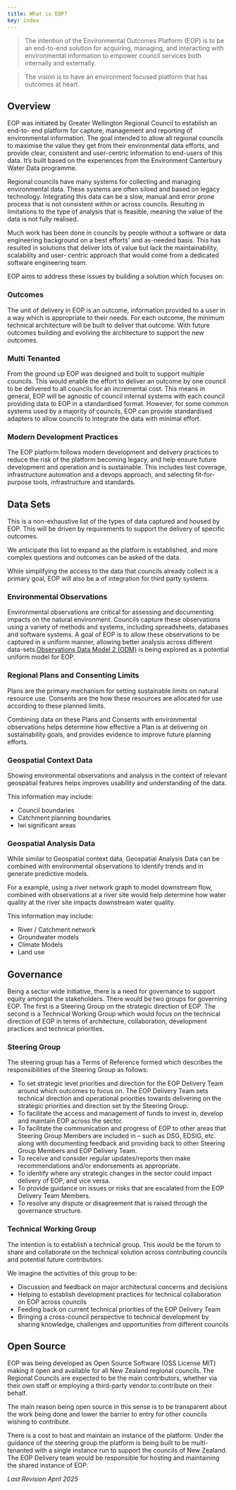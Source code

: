 ```yaml
---
title: What is EOP?
key: index
---
```


> The intention of the Environmental Outcomes Platform (EOP) is to be an end-to-end
> solution for acquiring, managing, and interacting with environmental information to
> empower council services both internally and externally.

> The vision is to have an environment focused platform that has outcomes at heart.

## Overview

EOP was initiated by Greater Wellington Regional Council to establish an end-to-
end platform for capture, management and reporting of environmental information.
The goal intended to allow all regional councils to maximise the value they get from
their environmental data efforts, and provide clear, consistent and user-centric
information to end-users of this data. It’s built based on the experiences from the
Environment Canterbury Water Data programme.

Regional councils have many systems for collecting and managing environmental
data. These systems are often siloed and based on legacy technology. Integrating
this data can be a slow, manual and error prone process that is not consistent within
or across councils. Resulting in limitations to the type of analysis that is feasible,
meaning the value of the data is not fully realised.

Much work has been done in councils by people without a software or data
engineering background on a best efforts' and as-needed basis. This has resulted in
solutions that deliver lots of value but lack the maintainability, scalability and user-
centric approach that would come from a dedicated software engineering team.

EOP aims to address these issues by building a solution which focuses on:

<h3 id="outcomes">Outcomes</h3>

The unit of delivery in EOP is an outcome, information provided to a user in a
way which is appropriate to their needs. For each outcome, the minimum technical
architecture will be built to deliver that outcome. With future outcomes
building and evolving the architecture to support the new outcomes.

### Multi Tenanted

From the ground up EOP was designed and built to support multiple councils. This
would enable the effort to deliver an outcome by one council to be delivered to all
councils for an incremental cost. This means in general, EOP will be agnostic of
council internal systems with each council providing data to EOP in a standardised
format. However, for some common systems used by a majority of councils, EOP
can provide standardised adapters to allow councils to integrate the data with
minimal effort.

### Modern Development Practices

The EOP platform follows modern development and delivery practices to reduce the
risk of the platform becoming legacy, and help ensure future development and
operation and is sustainable. This includes test coverage, infrastructure automation
and a devops approach, and selecting fit-for-purpose tools, infrastructure and
standards.

## Data Sets

This is a non-exhaustive list of the types of data captured and housed by EOP. This
will be driven by requirements to support the delivery of specific outcomes.

We anticipate this list to expand as the platform is established, and more complex
questions and outcomes can be asked of the data.

While simplifying the access to the data that councils already collect is a primary
goal, EOP will also be a of integration for third party systems.

### Environmental Observations

Environmental observations are critical for assessing and documenting impacts on
the natural environment. Councils capture these observations using a variety of
methods and systems, including spreadsheets, databases and software systems. A
goal of EOP is to allow these observations to be captured in a uniform manner,
allowing better analysis across different data-sets.[Observations Data Model 2 (ODM)](https://www.odm2.org) is being explored as a
potential uniform model for EOP.

### Regional Plans and Consenting Limits

Plans are the primary mechanism for setting sustainable limits on natural resource
use. Consents are the how these resources are allocated for use according to these
planned limits.

Combining data on these Plans and Consents with environmental observations helps
determine how effective a Plan is at delivering on sustainability goals, and provides
evidence to improve future planning efforts.

### Geospatial Context Data

Showing environmental observations and analysis in the context of relevant
geospatial features helps improves usability and understanding of the data.

This information may include:

- Council boundaries
- Catchment planning boundaries
- Iwi significant areas

### Geospatial Analysis Data

While similar to Geospatial context data, Geospatial Analysis Data can be
combined with environmental observations to identify trends and in generate
predictive models.

For a example, using a river network graph to model downstream flow, combined
with observations at a river site would help determine how water quality at
the river site impacts downstream water quality.

This information may include:

- River / Catchment network
- Groundwater models
- Climate Models
- Land use

## Governance

Being a sector wide initiative, there is a need for governance to support equity
amongst the stakeholders. There would be two groups for governing EOP. The first is a
Steering Group on the strategic direction of EOP. The second is a Technical
Working Group which would focus on the technical direction of EOP in terms of
architecture, collaboration, development practices and technical priorities.

<h3 id="steering-group">Steering Group</h3>

The steering group has a Terms of Reference formed which describes the
responsibilities of the Steering Group as follows:

- To set strategic level priorities and direction for the EOP Delivery Team
  around which outcomes to focus on. The EOP Delivery Team sets technical
  direction and operational priorities towards delivering on the strategic
  priorities and direction set by the Steering Group.
- To facilitate the access and management of funds to invest in, develop and
  maintain EOP across the sector.
- To facilitate the communication and progress of EOP to other areas that
  Steering Group Members are included in – such as DSG, EDSIG, etc. along with
  documenting feedback and providing back to other Steering Group Members and
  EOP Delivery Team.
- To receive and consider regular updates/reports then make recommendations
  and/or endorsements as appropriate.
- To identify where any strategic changes in the sector could impact delivery of
  EOP, and vice versa.
- To provide guidance on issues or risks that are escalated from the EOP
  Delivery Team Members.
- To resolve any dispute or disagreement that is raised through the governance
  structure.

<h3 id="technical-working-group">Technical Working Group</h3>

The intention is to establish a technical group. This would be the forum to share and
collaborate on the technical solution across contributing councils and potential future
contributors.

We imagine the activities of this group to be:

- Discussion and feedback on major architectural concerns and decisions
- Helping to establish development practices for technical collaboration on EOP
  across councils
- Feeding back on current technical priorities of the EOP Delivery Team
- Bringing a cross-council perspective to technical development by sharing
  knowledge, challenges and opportunities from different councils

## Open Source

EOP was being developed as Open Source Software (OSS License MIT) making it
open and available for all New Zealand regional councils. The Regional Councils are
expected to be the main contributors, whether via their own staff or employing a third-party 
vendor to contribute on their behalf.

The main reason being open source in this sense is to be transparent about the work
being done and lower the barrier to entry for other councils wishing to contribute.

There is a cost to host and maintain an instance of the platform. Under the guidance
of the steering group the platform is being built to be multi-tenanted with a single
instance run to support the councils of New Zealand. The EOP Delivery team would be
responsible for hosting and maintaining the shared instance of EOP.

_Last Revision April 2025_
